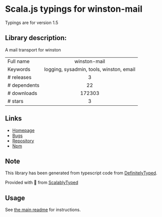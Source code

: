 
# Scala.js typings for winston-mail

Typings are for version 1.5

## Library description:
A mail transport for winston

|                    |                 |
| ------------------ | :-------------: |
| Full name          | winston-mail |
| Keywords           | logging, sysadmin, tools, winston, email |
| # releases         | 3 |
| # dependents       | 22 |
| # downloads        | 172303 |
| # stars            | 3 |

## Links
- [Homepage](https://github.com/wavded/winston-mail#readme)
- [Bugs](https://github.com/wavded/winston-mail/issues)
- [Repository](https://github.com/wavded/winston-mail)
- [Npm](https://www.npmjs.com/package/winston-mail)
    


## Note
This library has been generated from typescript code from [DefinitelyTyped](https://definitelytyped.org).

Provided with :purple_heart: from [ScalablyTyped](https://github.com/oyvindberg/ScalablyTyped)

## Usage
See [the main readme](../../readme.md) for instructions.


